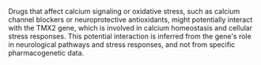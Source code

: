 Drugs that affect calcium signaling or oxidative stress, such as calcium channel blockers or neuroprotective antioxidants, might potentially interact with the TMX2 gene, which is involved in calcium homeostasis and cellular stress responses. This potential interaction is inferred from the gene's role in neurological pathways and stress responses, and not from specific pharmacogenetic data.